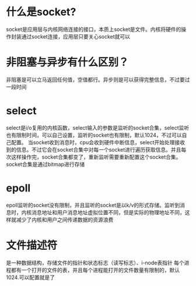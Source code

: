 # 什么是socket?
socket是应用层与内核网络连接的接口，本质上socket是文件。内核将硬件的操作封装通过socket连接，应用层只要关心socket就可以
# 非阻塞与异步有什么区别？
非阻塞是可以立马返回任何值，空值都行。异步则是可以获得完整信息，不过要过一段时间
# select
select是i/o复用的内核函数，select输入的参数是监听的socket合集，select监听也有限制时间，可以自己设置，监听的socket也有限制，默认1024，不过可以自己配置。
当socket收到消息时，cpu会收到硬件中断信息，select开始处理接收到的信息。不过它会在socket合集中对每一个socket进行遍历获取信息。并且每次这样操作完，socket合集都变了，重新监听需要重新配置这个socket合集。socket合集是通过bitmap进行存储
# epoll
epoll监听的socket没有限制，并且监听的socket是以k/v的形式存储。监听到消息时，内核消息地址和用户消息地址虚拟位置不同，但是实际的物理地址不同，这样就减少了内核和用户之间传递数据的资源浪费
# 文件描述符
是一种数据结构，存储文件的指针和状态标志（读写标志）、i-node表指针
每个进程都有一个打开的文件的表，并且每个进程能打开的文件数量有限制的，默认1024.可以配置就是了
